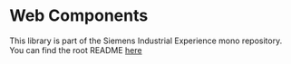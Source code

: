 # Web Components

This library is part of the Siemens Industrial Experience mono repository.
You can find the root README [here](https://github.com/siemens/ix/blob/main/README.md)
